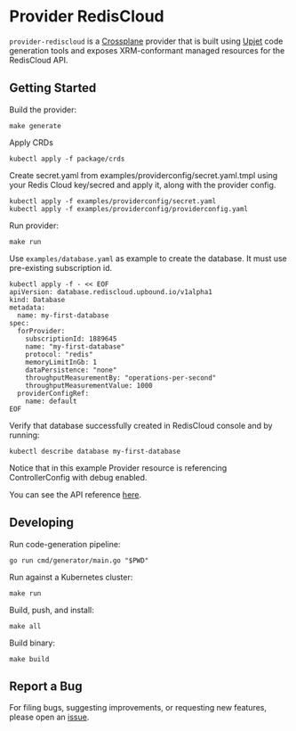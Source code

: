# Provider RedisCloud

`provider-rediscloud` is a [Crossplane](https://crossplane.io/) provider that
is built using [Upjet](https://github.com/upbound/upjet) code
generation tools and exposes XRM-conformant managed resources for the
RedisCloud API.

## Getting Started

Build the provider:
```
make generate
```

Apply CRDs
```
kubectl apply -f package/crds
```



Create secret.yaml from examples/providerconfig/secret.yaml.tmpl using your Redis Cloud key/secred and apply it, along with the provider config.
```
kubectl apply -f examples/providerconfig/secret.yaml
kubectl apply -f examples/providerconfig/providerconfig.yaml
```

Run provider:
```
make run
```

Use `examples/database.yaml` as example to create the database. It must use pre-existing subscription id.

```
kubectl apply -f - << EOF  
apiVersion: database.rediscloud.upbound.io/v1alpha1
kind: Database
metadata:
  name: my-first-database
spec:
  forProvider:
    subscriptionId: 1889645
    name: "my-first-database"
    protocol: "redis"
    memoryLimitInGb: 1
    dataPersistence: "none"
    throughputMeasurementBy: "operations-per-second"
    throughputMeasurementValue: 1000
  providerConfigRef:
    name: default
EOF
```

Verify that database successfully created in RedisCloud console and by running:
```
kubectl describe database my-first-database
```

Notice that in this example Provider resource is referencing ControllerConfig with debug enabled.

You can see the API reference [here](https://doc.crds.dev/github.com/antonum/upjet-rediscloud).

## Developing

Run code-generation pipeline:
```console
go run cmd/generator/main.go "$PWD"
```

Run against a Kubernetes cluster:

```console
make run
```

Build, push, and install:

```console
make all
```

Build binary:

```console
make build
```

## Report a Bug

For filing bugs, suggesting improvements, or requesting new features, please
open an [issue](https://github.com/antonum/upjet-rediscloud/issues).
